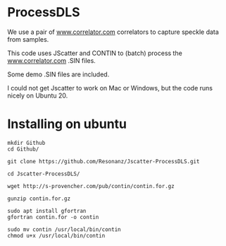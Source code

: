 # ProcessDLS
We use a pair of www.correlator.com correlators to capture speckle data from samples.

This code uses JScatter and CONTIN to (batch) process the www.correlator.com .SIN files.

Some demo .SIN files are included.

I could not get Jscatter to work on Mac or Windows, but the code runs nicely on Ubuntu 20.

# Installing on ubuntu

```
mkdir Github
cd Github/

git clone https://github.com/Resonanz/Jscatter-ProcessDLS.git

cd Jscatter-ProcessDLS/

wget http://s-provencher.com/pub/contin/contin.for.gz

gunzip contin.for.gz

sudo apt install gfortran
gfortran contin.for -o contin

sudo mv contin /usr/local/bin/contin
chmod u+x /usr/local/bin/contin
```
